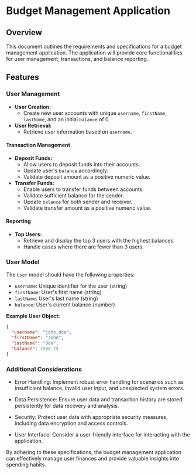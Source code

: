 # Budget Management Application

## Overview

This document outlines the requirements and specifications for a budget management application. The application will provide core functionalities for user management, transactions, and balance reporting.

## Features

### User Management

- **User Creation:**
  - Create new user accounts with unique `username`, `firstName`, `lastName`, and an initial `balance` of 0.
- **User Retrieval:**
  - Retrieve user information based on `username`.

#### Transaction Management

- **Deposit Funds:**
  - Allow users to deposit funds into their accounts.
  - Update user's `balance` accordingly.
  - Validate deposit amount as a positive numeric value.
- **Transfer Funds:**
  - Enable users to transfer funds between accounts.
  - Validate sufficient balance for the sender.
  - Update `balance` for both sender and receiver.
  - Validate transfer amount as a positive numeric value.

#### Reporting

- **Top Users:**
  - Retrieve and display the top 3 users with the highest balances.
  - Handle cases where there are fewer than 3 users.

### User Model

The `User` model should have the following properties:

- `username`: Unique identifier for the user (string)
- `firstName`: User's first name (string)
- `lastName`: User's last name (string)
- `balance`: User's current balance (number)

**Example User Object:**

```json
{
  "username": "john_doe",
  "firstName": "John",
  "lastName": "Doe",
  "balance": 1500.75
}
```

### Additional Considerations

- Error Handling: Implement robust error handling for scenarios such as insufficient balance, invalid user input, and unexpected system errors.

- Data Persistence: Ensure user data and transaction history are stored persistently for data recovery and analysis.

- Security: Protect user data with appropriate security measures, including data encryption and access controls.

- User Interface: Consider a user-friendly interface for interacting with the application.

By adhering to these specifications, the budget management application can effectively manage user finances and provide valuable insights into spending habits.
